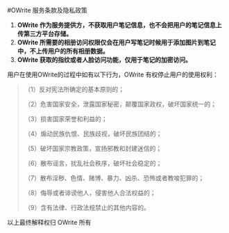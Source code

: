 #OWrite 服务条款及隐私政策 

1. **OWrite 作为服务提供方，不获取用户笔记信息，也不会把用户的笔记信息上传第三方平台存储。**
2. **OWrite 所需要的相册访问权限仅会在用户写笔记时候用于添加图片到笔记中，不上传用户的所有相册数据。**
3. **OWrite 获取的指纹或者人脸访问功能，仅用于笔记的加密访问。**

 用户在使用OWrite的过程中如有以下行为，OWrite 有权停止用户的使用权利：

>  （1）反对宪法所确定的基本原则的；
>
>  （2）危害国家安全，泄露国家秘密，颠覆国家政权，破坏国家统一的； 
>
> （3）损害国家荣誉和利益的； 
>
> （4）煽动民族仇恨、民族歧视，破坏民族团结的； 
>
> （5）破坏国家宗教政策，宣扬邪教和封建迷信的； 
>
> （6）散布谣言，扰乱社会秩序，破坏社会稳定的； 
>
> （7）散布淫秽、色情、赌博、暴力、凶杀、恐怖或者教唆犯罪的； 
>
> （8）侮辱或者诽谤他人，侵害他人合法权益的； 
>
> （9）含有法律、行政法规禁止的其他内容的。 

以上最终解释权归 OWrite 所有